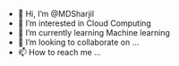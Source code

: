 - 👋 Hi, I’m @MDSharjil
- 👀 I’m interested in Cloud Computing
- 🌱 I’m currently learning Machine learning  
- 💞️ I’m looking to collaborate on ...
- 📫 How to reach me ...

<!---
AheemSharjil/AheemSharjil is a ✨ special ✨ repository because its `README.md` (this file) appears on your GitHub profile.
You can click the Preview link to take a look at your changes.
--->
